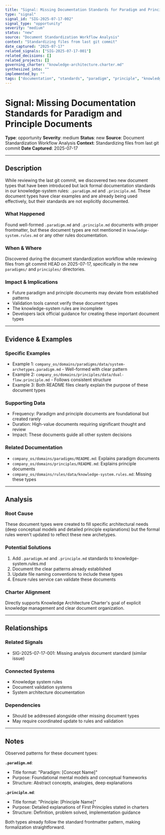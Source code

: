 ```yaml
---
title: "Signal: Missing Documentation Standards for Paradigm and Principle Documents"
type: "signal"
signal_id: "SIG-2025-07-17-002"
signal_type: "opportunity"
severity: "medium"
status: "new"
source: "Document Standardization Workflow Analysis"
context: "Standardizing files from last git commit"
date_captured: "2025-07-17"
related_signals: ["SIG-2025-07-17-001"]
related_decisions: []
related_projects: []
governing_charter: "knowledge-architecture.charter.md"
synthesized_into: ""
implemented_by: ""
tags: ["documentation", "standards", "paradigm", "principle", "knowledge-system"]
---
```


# **Signal: Missing Documentation Standards for Paradigm and Principle Documents**

**Type**: opportunity
**Severity**: medium
**Status**: new
**Source**: Document Standardization Workflow Analysis
**Context**: Standardizing files from last git commit
**Date Captured**: 2025-07-17

---

## **Description**

While reviewing the last git commit, we discovered two new document types that have been introduced but lack formal documentation standards in our knowledge-system rules: `.paradigm.md` and `.principle.md`. These document types have clear examples and are already being used effectively, but their standards are not explicitly documented.

### **What Happened**
Found well-formed `.paradigm.md` and `.principle.md` documents with proper frontmatter, but these document types are not mentioned in `knowledge-system.rules.md` or any other rules documentation.

### **When & Where**
Discovered during the document standardization workflow while reviewing files from git commit HEAD on 2025-07-17, specifically in the new `paradigms/` and `principles/` directories.

### **Impact & Implications**
- Future paradigm and principle documents may deviate from established patterns
- Validation tools cannot verify these document types
- The knowledge-system rules are incomplete
- Developers lack official guidance for creating these important document types

---

## **Evidence & Examples**

### **Specific Examples**
- Example 1: `company_os/domains/paradigms/data/system-archetypes.paradigm.md` - Well-formed with clear pattern
- Example 2: `company_os/domains/principles/data/dual-flow.principle.md` - Follows consistent structure
- Example 3: Both README files clearly explain the purpose of these document types

### **Supporting Data**
- Frequency: Paradigm and principle documents are foundational but created rarely
- Duration: High-value documents requiring significant thought and review
- Impact: These documents guide all other system decisions

### **Related Documentation**
- `company_os/domains/paradigms/README.md`: Explains paradigm documents
- `company_os/domains/principles/README.md`: Explains principle documents
- `company_os/domains/rules/data/knowledge-system.rules.md`: Missing these types

---

## **Analysis**

### **Root Cause**
These document types were created to fill specific architectural needs (deep conceptual models and detailed principle explanations) but the formal rules weren't updated to reflect these new archetypes.

### **Potential Solutions**
1. Add `.paradigm.md` and `.principle.md` standards to knowledge-system.rules.md
2. Document the clear patterns already established
3. Update file naming conventions to include these types
4. Ensure rules service can validate these documents

### **Charter Alignment**
Directly supports Knowledge Architecture Charter's goal of explicit knowledge management and clear document organization.

---

## **Relationships**

### **Related Signals**
- SIG-2025-07-17-001: Missing analysis document standard (similar issue)

### **Connected Systems**
- Knowledge system rules
- Document validation systems
- System architecture documentation

### **Dependencies**
- Should be addressed alongside other missing document types
- May require coordinated update to rules and validation

---

## **Notes**

Observed patterns for these document types:

**`.paradigm.md`**:
- Title format: "Paradigm: [Concept Name]"
- Purpose: Foundational mental models and conceptual frameworks
- Structure: Abstract concepts, analogies, deep explanations

**`.principle.md`**:
- Title format: "Principle: [Principle Name]"
- Purpose: Detailed explanations of First Principles stated in charters
- Structure: Definition, problem solved, implementation guidance

Both types already follow the standard frontmatter pattern, making formalization straightforward.
